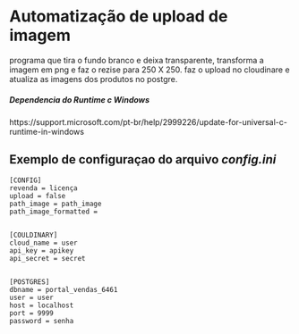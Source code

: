 Automatização de upload de imagem
=========================
<p>
    programa que tira o fundo branco e deixa transparente, transforma a imagem em png e faz o rezise para 250 X 250.
	faz o upload no cloudinare e atualiza as imagens dos produtos no postgre.
</p>


<p>
   <h5>Dependencia do Runtime c Windows</h5>   
   https://support.microsoft.com/pt-br/help/2999226/update-for-universal-c-runtime-in-windows
</p>


Exemplo de configuraçao do arquivo ***config.ini***
--------
     
    [CONFIG]
	revenda = licença
	upload = false
	path_image = path_image
	path_image_formatted =


	[COULDINARY]
	cloud_name = user
	api_key = apikey
	api_secret = secret


	[POSTGRES]
	dbname = portal_vendas_6461
	user = user
	host = localhost
	port = 9999
	password = senha
 
